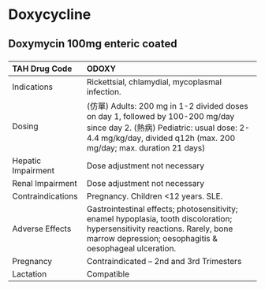 # Doxycycline

## Doxymycin 100mg enteric coated

##### 

| TAH Drug Code      | ODOXY                                                                                                                                                                                             |
|:-------------------|:--------------------------------------------------------------------------------------------------------------------------------------------------------------------------------------------------|
| Indications        | Rickettsial, chlamydial, mycoplasmal infection.                                                                                                                                                   |
| Dosing             | (仿單) Adults: 200 mg in 1-2 divided doses on day 1, followed by 100-200 mg/day since day 2. (熱病) Pediatric: usual dose: 2-4.4 mg/kg/day, divided q12h (max. 200 mg/day; max. duration 21 days) |
| Hepatic Impairment | Dose adjustment not necessary                                                                                                                                                                     |
| Renal Impairment   | Dose adjustment not necessary                                                                                                                                                                     |
| Contraindications  | Pregnancy. Children <12 years. SLE.                                                                                                                                                               |
| Adverse Effects    | Gastrointestinal effects; photosensitivity; enamel hypoplasia, tooth discoloration; hypersensitivity reactions. Rarely, bone marrow depression; oesophagitis & oesophageal ulceration.            |
| Pregnancy          | Contraindicated – 2nd and 3rd Trimesters                                                                                                                                                          |
| Lactation          | Compatible                                                                                                                                                                                        |

